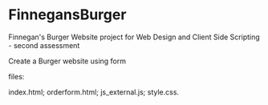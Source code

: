 # FinnegansBurger
Finnegan's Burger Website project for Web Design and Client Side Scripting - second assessment

Create a Burger website using form

files:

index.html; orderform.html; js_external.js; style.css.
